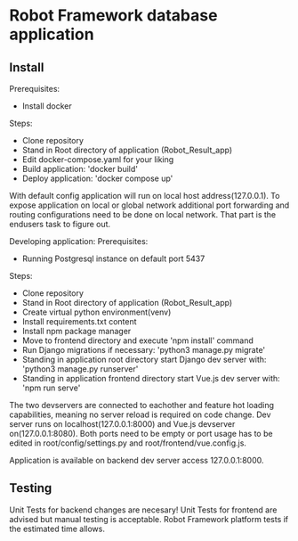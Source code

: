 # Robot Framework database application
## Install
Prerequisites:
- Install docker

Steps:
- Clone repository
- Stand in Root directory of application (Robot_Result_app)
- Edit docker-compose.yaml for your liking
- Build application: 'docker build'
- Deploy application: 'docker compose up'

With default config application will run on local host address(127.0.0.1). To expose application on local or global network additional port forwarding and routing configurations need to be done on local network. That part is the endusers task to figure out.

Developing application:
Prerequisites:
- Running Postgresql instance on default port 5437

Steps:
- Clone repository
- Stand in Root directory of application (Robot_Result_app)
- Create virtual python environment(venv)
- Install requirements.txt content
- Install npm package manager
- Move to frontend directory and execute 'npm install' command
- Run Django migrations if necessary: 'python3 manage.py migrate'
- Standing in application root directory start Django dev server with: 'python3 manage.py runserver'
- Standing in application frontend directory start Vue.js dev server with: 'npm run serve'

The two devservers are connected to eachother and feature hot loading capabilities, meaning no server reload is required on code change. Dev server runs on localhost(127.0.0.1:8000) and Vue.js devserver on(127.0.0.1:8080). Both ports need to be empty or port usage has to be edited in root/config/settings.py and root/frontend/vue.config.js.

Application is available on backend dev server access 127.0.0.1:8000.

## Testing
Unit Tests for backend changes are necesary!
Unit Tests for frontend are advised but manual testing is acceptable.
Robot Framework platform tests if the estimated time allows.
